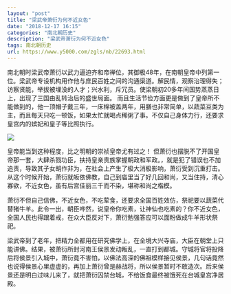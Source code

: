 ```yaml
---
layout: "post"
title: "梁武帝萧衍为何不近女色"
date: "2018-12-17 16:15"
categories: "南北朝历史"
description: "梁武帝萧衍为何不近女色"
tags: 南北朝历史
url: https://www.y5000.com/zgls/nb/22693.html
---
```






南北朝时梁武帝萧衍以武力逼迫齐和帝禅位，其御极48年，在南朝皇帝中列第一位。梁武帝专设机构用作他与庶民百姓之间的沟通渠道。解民情，观察治理得失；访察贤能，举拔被埋没的人才；兴水利，斥冗员。使梁朝初20多年间国势蒸蒸日上，出现了三国由乱转治后的盛世局面。
而且生活节俭方面更是做到了皇帝所不能做到的，他一顶帽子戴三年，一床棉被盖两年，用膳也非常简单，以蔬菜豆类为主，而且每天只吃一顿饭，如果太忙就喝点稀粥了事。不仅自己身体力行，还要求皇宫内的嫔妃和皇子等比照执行。

![](https://img.y5000.com/uploads/allimg/170622/1031141622-0.jpg)

皇帝能当到这种程度，比之明朝的崇祯皇帝尤有过之！
但萧衍也摆脱不了开国皇帝那一套，大肆杀戮功臣，扶持皇亲贵族掌握朝政和军政。，就是犯了错误也不加追责，导致其子女胡作非为，在社会上产生了极大消极影响，萧衍受到沉重打击。
从这个时候开始，萧衍就皈依佛教，自己到庙里当了好几回和尚，又当住持，清心寡欲，不近女色，虽有后宫佳丽三千而不染，堪称和尚之楷模。

萧衍不但自己信佛，不近女色，不吃荤食，还要求全国百姓效仿，祭祀要以蔬菜代替猪牛羊。此令一出，朝臣哗然，说皇帝你吃素，让神仙也吃素的？你不近女色，全国人民也得跟着戒，在众大臣反对下，萧衍勉强答应可以面粉做成牛羊形状祭祀。

梁武帝到了老年，把精力全都用在研究佛学上，在全境大兴寺庙，大臣在朝堂上只能讲佛。结果，被萧衍所封河南王侯景发动叛乱，一直打到都城。守城将官将投降后将侯景引入城中，萧衍竟不害怕，以佛法高深的佛祖模样接见侯景，几句话竟然也说得侯景心里虚虚的，再加上萧衍曾是赫战将，所以侯景暂时不敢造次。后来侯景还是明白过味儿来了，就把萧衍囚禁台城，不给饭食最终被饿死在台城皇宫净居殿。
